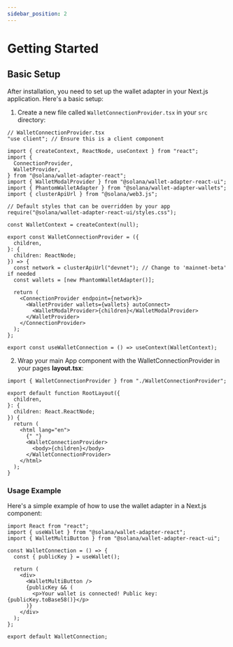 ```yaml
---
sidebar_position: 2
---
```


# Getting Started

## Basic Setup

After installation, you need to set up the wallet adapter in your Next.js application. Here's a basic setup:

1. Create a new file called `WalletConnectionProvider.tsx` in your `src` directory:

```tsx
// WalletConnectionProvider.tsx
"use client"; // Ensure this is a client component

import { createContext, ReactNode, useContext } from "react";
import {
  ConnectionProvider,
  WalletProvider,
} from "@solana/wallet-adapter-react";
import { WalletModalProvider } from "@solana/wallet-adapter-react-ui";
import { PhantomWalletAdapter } from "@solana/wallet-adapter-wallets";
import { clusterApiUrl } from "@solana/web3.js";

// Default styles that can be overridden by your app
require("@solana/wallet-adapter-react-ui/styles.css");

const WalletContext = createContext(null);

export const WalletConnectionProvider = ({
  children,
}: {
  children: ReactNode;
}) => {
  const network = clusterApiUrl("devnet"); // Change to 'mainnet-beta' if needed
  const wallets = [new PhantomWalletAdapter()];

  return (
    <ConnectionProvider endpoint={network}>
      <WalletProvider wallets={wallets} autoConnect>
        <WalletModalProvider>{children}</WalletModalProvider>
      </WalletProvider>
    </ConnectionProvider>
  );
};

export const useWalletConnection = () => useContext(WalletContext);
```

2. Wrap your main App component with the WalletConnectionProvider in your pages **layout.tsx**:

```tsx
import { WalletConnectionProvider } from "./WalletConnectionProvider";

export default function RootLayout({
  children,
}: {
  children: React.ReactNode;
}) {
  return (
    <html lang="en">
      {" "}
      <WalletConnectionProvider>
        <body>{children}</body>
      </WalletConnectionProvider>
    </html>
  );
}
```

### Usage Example

Here's a simple example of how to use the wallet adapter in a Next.js component:

```tsx
import React from "react";
import { useWallet } from "@solana/wallet-adapter-react";
import { WalletMultiButton } from "@solana/wallet-adapter-react-ui";

const WalletConnection = () => {
  const { publicKey } = useWallet();

  return (
    <div>
      <WalletMultiButton />
      {publicKey && (
        <p>Your wallet is connected! Public key: {publicKey.toBase58()}</p>
      )}
    </div>
  );
};

export default WalletConnection;
```
